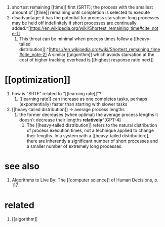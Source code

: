 1. shortest remaining [[time]] first (SRTF); the process with the smallest amount of [[time]] remaining until completion is selected to execute
2. disadvantage: it has the potential for process starvation: long processes may be held off indefinitely if short processes are continually added.^[https://en.wikipedia.org/wiki/Shortest_remaining_time#cite_note-1]
	1. This threat can be minimal when process times follow a [[heavy-tailed distribution]].^[https://en.wikipedia.org/wiki/Shortest_remaining_time#cite_note-2] A similar [[algorithm]] which avoids starvation at the cost of higher tracking overhead is [[highest response ratio next]]

# [[optimization]]
1. how is "SRTF" related to "[[learning rate]]"?
	1. [[learning rate]] can increase as one completes tasks, perhaps (expontentially) faster than starting with slower tasks
2. [[heavy-tailed distribution]] → average process lengths
	1. the former decreases (when optimal) the average process lengths
	   it doesn't decrease their lengths **relatively**^[GPT-4]
	   1. The [[heavy-tailed distribution]] refers to the natural distribution of process execution times, not a technique applied to change their lengths. In a system with a [[heavy-tailed distribution]], there are inherently a significant number of short processes and a smaller number of extremely long processes.

# see also
1. Algorithms to Live By: The [[computer science]] of Human Decisions, p. 117

# related
1. [[algorithm]]